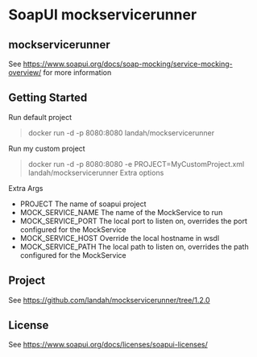 # SoapUI mockservicerunner


## mockservicerunner

See <https://www.soapui.org/docs/soap-mocking/service-mocking-overview/> for more information


## Getting Started

Run default project
>docker run -d -p 8080:8080 landah/mockservicerunner

Run my custom project 
>docker run -d -p 8080:8080 -e PROJECT=MyCustomProject.xml landah/mockservicerunner
Extra options 

Extra Args
- PROJECT The name of soapui project
- MOCK_SERVICE_NAME The name of the MockService to run
- MOCK_SERVICE_PORT The local port to listen on, overrides the port configured for the MockService
- MOCK_SERVICE_HOST Override the local hostname in wsdl
- MOCK_SERVICE_PATH The local path to listen on, overrides the path configured for the MockService

## Project 
See <https://github.com/landah/mockservicerunner/tree/1.2.0>

## License

See <https://www.soapui.org/docs/licenses/soapui-licenses/>